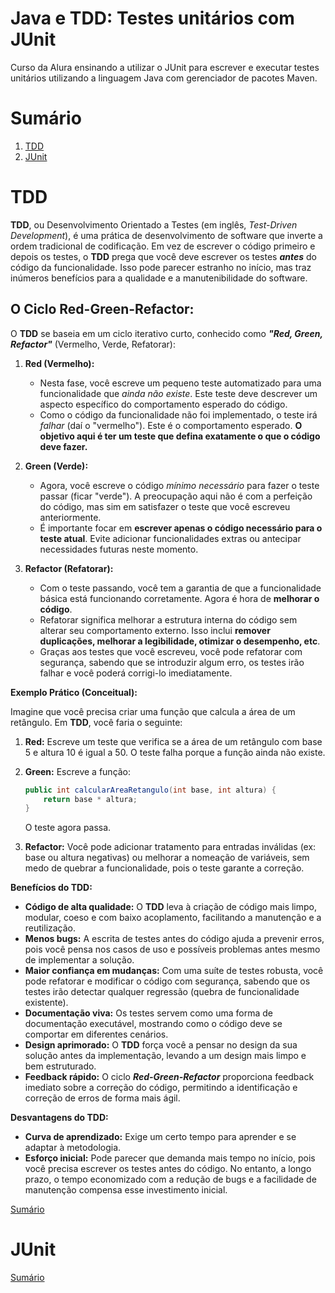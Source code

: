 # Java e TDD: Testes unitários com JUnit
Curso da Alura ensinando a utilizar o JUnit para escrever e executar testes unitários utilizando a linguagem Java com gerenciador de pacotes Maven.

# Sumário
1. [TDD]()
2. [JUnit]()

# TDD
**TDD**, ou Desenvolvimento Orientado a Testes (em inglês, *Test-Driven Development*), é uma prática de desenvolvimento de software que inverte a ordem tradicional de codificação. Em vez de escrever o código primeiro e depois os testes, o **TDD** prega que você deve escrever os testes ***antes*** do código da funcionalidade. Isso pode parecer estranho no início, mas traz inúmeros benefícios para a qualidade e a manutenibilidade do software.

## O Ciclo Red-Green-Refactor:

O **TDD** se baseia em um ciclo iterativo curto, conhecido como **_"Red, Green, Refactor"_** (Vermelho, Verde, Refatorar):

1.  **Red (Vermelho):**
    * Nesta fase, você escreve um pequeno teste automatizado para uma funcionalidade que *ainda não existe*. Este teste deve descrever um aspecto específico do comportamento esperado do código.
    * Como o código da funcionalidade não foi implementado, o teste irá *falhar* (daí o "vermelho"). Este é o comportamento esperado. **O objetivo aqui é ter um teste que defina exatamente o que o código deve fazer.**

2.  **Green (Verde):**
    * Agora, você escreve o código *mínimo necessário* para fazer o teste passar (ficar "verde"). A preocupação aqui não é com a perfeição do código, mas sim em satisfazer o teste que você escreveu anteriormente.
    * É importante focar em **escrever apenas o código necessário para o teste atual**. Evite adicionar funcionalidades extras ou antecipar necessidades futuras neste momento.

3.  **Refactor (Refatorar):**
    * Com o teste passando, você tem a garantia de que a funcionalidade básica está funcionando corretamente. Agora é hora de **melhorar o código**.
    * Refatorar significa melhorar a estrutura interna do código sem alterar seu comportamento externo. Isso inclui **remover duplicações, melhorar a legibilidade, otimizar o desempenho, etc**.
    * Graças aos testes que você escreveu, você pode refatorar com segurança, sabendo que se introduzir algum erro, os testes irão falhar e você poderá corrigi-lo imediatamente.

**Exemplo Prático (Conceitual):**

Imagine que você precisa criar uma função que calcula a área de um retângulo. Em **TDD**, você faria o seguinte:

1.  **Red:** Escreve um teste que verifica se a área de um retângulo com base 5 e altura 10 é igual a 50. O teste falha porque a função ainda não existe.

2.  **Green:** Escreve a função:

    ```java
    public int calcularAreaRetangulo(int base, int altura) {
        return base * altura;
    }
    ```

    O teste agora passa.

3.  **Refactor:** Você pode adicionar tratamento para entradas inválidas (ex: base ou altura negativas) ou melhorar a nomeação de variáveis, sem medo de quebrar a funcionalidade, pois o teste garante a correção.

**Benefícios do TDD:**

*   **Código de alta qualidade:** O **TDD** leva à criação de código mais limpo, modular, coeso e com baixo acoplamento, facilitando a manutenção e a reutilização.
*   **Menos bugs:** A escrita de testes antes do código ajuda a prevenir erros, pois você pensa nos casos de uso e possíveis problemas antes mesmo de implementar a solução.
*   **Maior confiança em mudanças:** Com uma suíte de testes robusta, você pode refatorar e modificar o código com segurança, sabendo que os testes irão detectar qualquer regressão (quebra de funcionalidade existente).
*   **Documentação viva:** Os testes servem como uma forma de documentação executável, mostrando como o código deve se comportar em diferentes cenários.
*   **Design aprimorado:** O **TDD** força você a pensar no design da sua solução antes da implementação, levando a um design mais limpo e bem estruturado.
*   **Feedback rápido:** O ciclo **_Red-Green-Refactor_** proporciona feedback imediato sobre a correção do código, permitindo a identificação e correção de erros de forma mais ágil.

**Desvantagens do TDD:**

*   **Curva de aprendizado:** Exige um certo tempo para aprender e se adaptar à metodologia.
*   **Esforço inicial:** Pode parecer que demanda mais tempo no início, pois você precisa escrever os testes antes do código. No entanto, a longo prazo, o tempo economizado com a redução de bugs e a facilidade de manutenção compensa esse investimento inicial.

[Sumário](#sumário)

# JUnit


[Sumário](#sumário)
